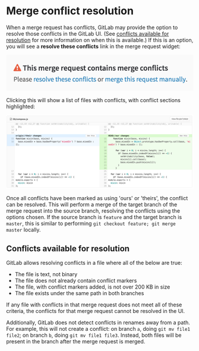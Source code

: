 # Merge conflict resolution

When a merge request has conflicts, GitLab may provide the option to resolve
those conflicts in the GitLab UI. (See
[conflicts available for resolution](#conflicts-available-for-resolution) for
more information on when this is available.) If this is an option, you will see
a **resolve these conflicts** link in the merge request widget:

![Merge request widget](img/merge_request_widget.png)

Clicking this will show a list of files with conflicts, with conflict sections
highlighted:

![Conflict section](img/conflict_section.png)

Once all conflicts have been marked as using 'ours' or 'theirs', the conflict
can be resolved. This will perform a merge of the target branch of the merge
request into the source branch, resolving the conflicts using the options
chosen. If the source branch is `feature` and the target branch is `master`,
this is similar to performing `git checkout feature; git merge master` locally.

## Conflicts available for resolution

GitLab allows resolving conflicts in a file where all of the below are true:

- The file is text, not binary
- The file does not already contain conflict markers
- The file, with conflict markers added, is not over 200 KB in size
- The file exists under the same path in both branches

If any file with conflicts in that merge request does not meet all of these
criteria, the conflicts for that merge request cannot be resolved in the UI.

Additionally, GitLab does not detect conflicts in renames away from a path. For
example, this will not create a conflict: on branch `a`, doing `git mv file1
file2`; on branch `b`, doing `git mv file1 file3`. Instead, both files will be
present in the branch after the merge request is merged.
